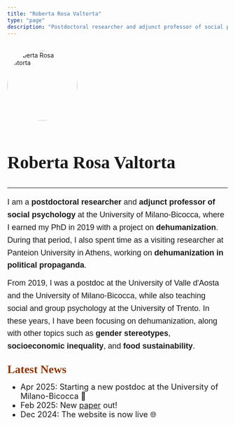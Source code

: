 ```yaml
---
title: "Roberta Rosa Valtorta"
type: "page"
description: "Postdoctoral researcher and adjunct professor of social psychology"
---
```


<div style="margin-top: 2rem;">
  <div style="text-align: left; margin-bottom: 0.5rem;">
    <img src="/picture.jpeg" alt="Roberta Rosa Valtorta" style="width:10rem; border-radius: 50%; margin-bottom: 1rem;">
    <h1 style="font-family: Petrona, serif; font-size: 2.5rem; margin-bottom: 0;">Roberta Rosa Valtorta</h1>
  </div>

<!-- social icons -->
<div style="display: flex; gap: 0.75rem; align-items: center; margin-top: 0px; margin-bottom: 1.625rem;">
  <a href="https://scholar.google.it/citations?user=Cxtkt6cAAAAJ&hl=en" target="_blank" style="color: #8A3502;">
    <i class="fa-brands fa-google-scholar"></i>
  </a>
  <a href="https://www.researchgate.net/profile/Roberta-Valtorta" target="_blank" style="color: #8A3502;">
    <i class="fa-brands fa-researchgate"></i>
  </a>
  <a href="https://orcid.org/0000-0003-0565-5463" target="_blank" style="color: #8A3502;">
    <i class="fa-brands fa-orcid"></i>
  </a>
  <a href="https://x.com/valtortaroberta" target="_blank" style="color: #8A3502;">
    <i class="fa-brands fa-x-twitter"></i>
  </a>
  <a href="mailto:roberta.valtorta@unimib.it" target="_blank" style="color: #8A3502;">
    <i class="fa-solid fa-envelope"></i>
  </a>
  <a href="cv-valtorta.pdf" target="_blank" style="color: #8A3502;">
    <i class="fa-solid fa-file-pdf"></i>
  </a>
</div>

------------------------------------------------------------------------

<p style="font-family: 'Red Hat Text', sans-serif; font-size: 1.125rem; line-height: 1.6; margin-bottom: 1.5rem;">
  I am a <strong>postdoctoral researcher</strong> and <strong>adjunct professor of social psychology</strong> at the University of Milano-Bicocca, where I earned my PhD in 2019 with a project on <strong>dehumanization</strong>. During that period, I also spent time as a visiting researcher at Panteion University in Athens, working on <strong>dehumanization in political propaganda</strong>.
  
  <span style="display: inline-block; margin-top: 0.75rem;">
    From 2019, I was a postdoc at the University of Valle d'Aosta and the University of Milano-Bicocca, while also teaching social and group psychology at the University of Trento. In these years, I have been focusing on dehumanization, along with other topics such as <strong>gender stereotypes</strong>, <strong>socioeconomic inequality</strong>, and <strong>food sustainability</strong>.
  </span>
</p>

<span style="color: #8A3502; font-family: 'Petrona', serif; font-size: 1.625rem; font-weight: bold; margin-bottom: 0;">Latest News</span>

<ul class="news-list post-content" style="padding-left: 1.875rem; margin-top: 0; margin-bottom: 1.875rem; font-size: 1.125rem;">
  <li>Apr 2025: Starting a new postdoc at the University of Milano-Bicocca 🚀</li>
  <li>Feb 2025: New <a href="publications/identity-and-inequality/">paper</a> out!</li>
  <li>Dec 2024: The website is now live 🌐</li>
</ul>
</div>
